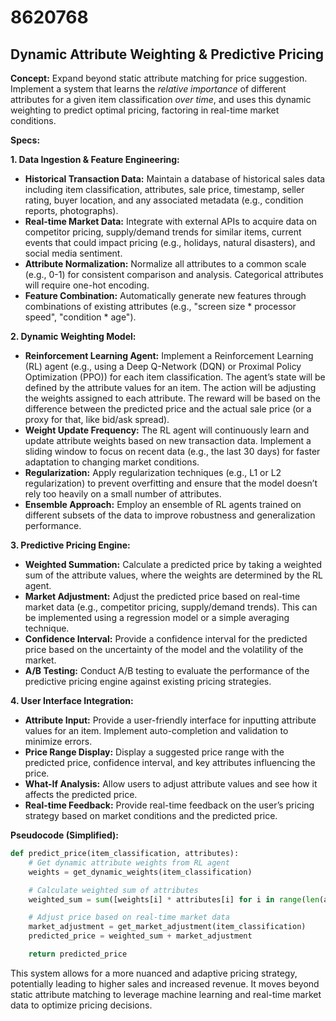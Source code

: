 # 8620768

## Dynamic Attribute Weighting & Predictive Pricing

**Concept:** Expand beyond static attribute matching for price suggestion. Implement a system that learns the *relative importance* of different attributes for a given item classification *over time*, and uses this dynamic weighting to predict optimal pricing, factoring in real-time market conditions.

**Specs:**

**1. Data Ingestion & Feature Engineering:**

*   **Historical Transaction Data:**  Maintain a database of historical sales data including item classification, attributes, sale price, timestamp, seller rating, buyer location, and any associated metadata (e.g., condition reports, photographs).
*   **Real-time Market Data:** Integrate with external APIs to acquire data on competitor pricing, supply/demand trends for similar items, current events that could impact pricing (e.g., holidays, natural disasters), and social media sentiment.
*   **Attribute Normalization:** Normalize all attributes to a common scale (e.g., 0-1) for consistent comparison and analysis. Categorical attributes will require one-hot encoding.
*   **Feature Combination:** Automatically generate new features through combinations of existing attributes (e.g., "screen size * processor speed", "condition * age").

**2. Dynamic Weighting Model:**

*   **Reinforcement Learning Agent:** Implement a Reinforcement Learning (RL) agent (e.g., using a Deep Q-Network (DQN) or Proximal Policy Optimization (PPO)) for each item classification. The agent’s state will be defined by the attribute values for an item. The action will be adjusting the weights assigned to each attribute. The reward will be based on the difference between the predicted price and the actual sale price (or a proxy for that, like bid/ask spread).
*   **Weight Update Frequency:** The RL agent will continuously learn and update attribute weights based on new transaction data. Implement a sliding window to focus on recent data (e.g., the last 30 days) for faster adaptation to changing market conditions.
*   **Regularization:** Apply regularization techniques (e.g., L1 or L2 regularization) to prevent overfitting and ensure that the model doesn’t rely too heavily on a small number of attributes.
*   **Ensemble Approach:** Employ an ensemble of RL agents trained on different subsets of the data to improve robustness and generalization performance.

**3. Predictive Pricing Engine:**

*   **Weighted Summation:** Calculate a predicted price by taking a weighted sum of the attribute values, where the weights are determined by the RL agent.
*   **Market Adjustment:** Adjust the predicted price based on real-time market data (e.g., competitor pricing, supply/demand trends). This can be implemented using a regression model or a simple averaging technique.
*   **Confidence Interval:**  Provide a confidence interval for the predicted price based on the uncertainty of the model and the volatility of the market.
*   **A/B Testing:**  Conduct A/B testing to evaluate the performance of the predictive pricing engine against existing pricing strategies.

**4. User Interface Integration:**

*   **Attribute Input:**  Provide a user-friendly interface for inputting attribute values for an item.  Implement auto-completion and validation to minimize errors.
*   **Price Range Display:**  Display a suggested price range with the predicted price, confidence interval, and key attributes influencing the price.
*   **What-If Analysis:**  Allow users to adjust attribute values and see how it affects the predicted price.
*   **Real-time Feedback:**  Provide real-time feedback on the user’s pricing strategy based on market conditions and the predicted price.

**Pseudocode (Simplified):**

```python
def predict_price(item_classification, attributes):
    # Get dynamic attribute weights from RL agent
    weights = get_dynamic_weights(item_classification)

    # Calculate weighted sum of attributes
    weighted_sum = sum([weights[i] * attributes[i] for i in range(len(attributes))])

    # Adjust price based on real-time market data
    market_adjustment = get_market_adjustment(item_classification)
    predicted_price = weighted_sum + market_adjustment

    return predicted_price
```

This system allows for a more nuanced and adaptive pricing strategy, potentially leading to higher sales and increased revenue.  It moves beyond static attribute matching to leverage machine learning and real-time market data to optimize pricing decisions.